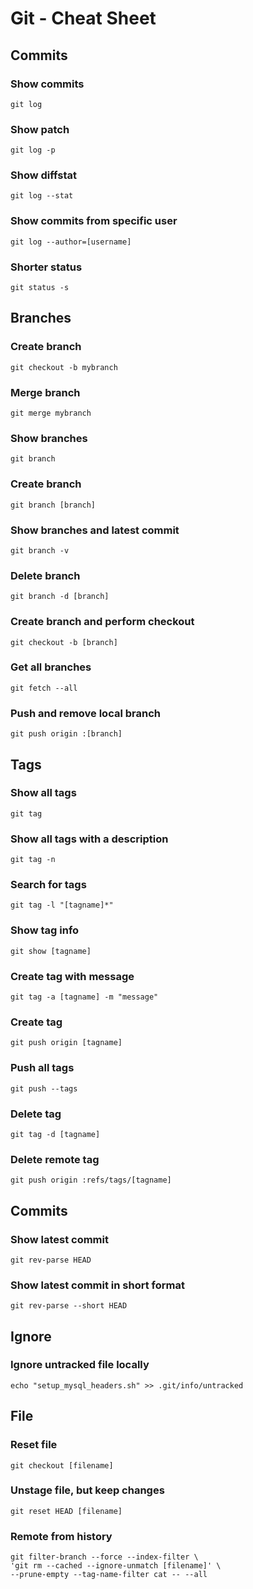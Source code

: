# Git - Cheat Sheet

## Commits

### Show commits
`git log`

### Show patch
`git log -p`

### Show diffstat
`git log --stat`

### Show commits from specific user
`git log --author=[username]`

### Shorter status
`git status -s`


## Branches

### Create branch
`git checkout -b mybranch`

### Merge branch
`git merge mybranch`

### Show branches
`git branch`

### Create branch
`git branch [branch]`

### Show branches and latest commit
`git branch -v`

### Delete branch
`git branch -d [branch]`

### Create branch and perform checkout
`git checkout -b [branch]`

### Get all branches
`git fetch --all`

### Push and remove local branch
`git push origin :[branch] `


## Tags

### Show all tags
`git tag`

### Show all tags with a description
`git tag -n`

### Search for tags
`git tag -l "[tagname]*"`

### Show tag info
`git show [tagname]`

### Create tag with message
`git tag -a [tagname] -m "message"`

### Create tag
`git push origin [tagname]`

### Push all tags
`git push --tags`

### Delete tag
`git tag -d [tagname]`

### Delete remote tag
`git push origin :refs/tags/[tagname]`


## Commits

### Show latest commit
`git rev-parse HEAD`

### Show latest commit in short format
`git rev-parse --short HEAD`


## Ignore

### Ignore untracked file locally
`echo "setup_mysql_headers.sh" >> .git/info/untracked`


## File

### Reset file
`git checkout [filename]`

### Unstage file, but keep changes
`git reset HEAD [filename]`

### Remote from history
```
git filter-branch --force --index-filter \
'git rm --cached --ignore-unmatch [filename]' \
--prune-empty --tag-name-filter cat -- --all
```

